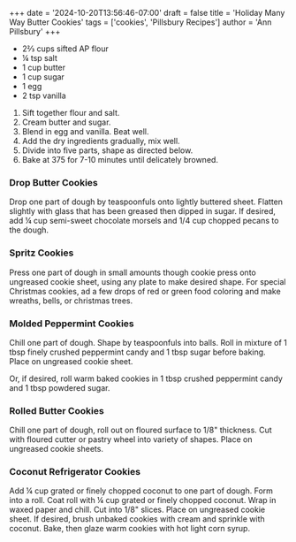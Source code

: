 +++
date = '2024-10-20T13:56:46-07:00'
draft = false
title = 'Holiday Many Way Butter Cookies'
tags = ['cookies', 'Pillsbury Recipes']
author = 'Ann Pillsbury'
+++

* 2⅔ cups sifted AP flour
* ¼ tsp salt
* 1 cup butter
* 1 cup sugar
* 1 egg
* 2 tsp vanilla

1. Sift together flour and salt.
2. Cream butter and sugar.
3. Blend in egg and vanilla. Beat well.
4. Add the dry ingredients gradually, mix well.
5. Divide into five parts, shape as directed below.
6. Bake at 375 for 7-10 minutes until delicately browned.

### Drop Butter Cookies

Drop one part of dough by teaspoonfuls onto lightly buttered sheet. 
Flatten slightly with glass that has been greased then dipped in sugar.
If desired, add ¼ cup semi-sweet chocolate morsels and 1/4 cup chopped pecans to the dough.

### Spritz Cookies
Press one part of dough in small amounts though cookie press onto ungreased cookie sheet, using any plate to make desired shape.
For special Christmas cookies, ad a few drops of red or green food coloring and make wreaths, bells, or christmas trees.

### Molded Peppermint Cookies
Chill one part of dough. Shape by teaspoonfuls into balls.
Roll in mixture of 1 tbsp finely crushed peppermint candy and 1 tbsp sugar before baking.
Place on ungreased cookie sheet.

Or, if desired, roll warm baked cookies in 1 tbsp crushed peppermint candy and 1 tbsp powdered sugar.

### Rolled Butter Cookies
Chill one part of dough, roll out on floured surface to 1/8" thickness. 
Cut with floured cutter or pastry wheel into variety of shapes.
Place on ungreased cookie sheets.

### Coconut Refrigerator Cookies
Add ¼ cup grated or finely chopped coconut to one part of dough. Form into a roll.
Coat roll with ¼ cup grated or finely chopped coconut. Wrap in waxed paper and chill. 
Cut into 1/8" slices. Place on ungreased cookie sheet.
If desired, brush unbaked cookies with cream and sprinkle with coconut. Bake, then glaze warm cookies with hot light corn syrup.